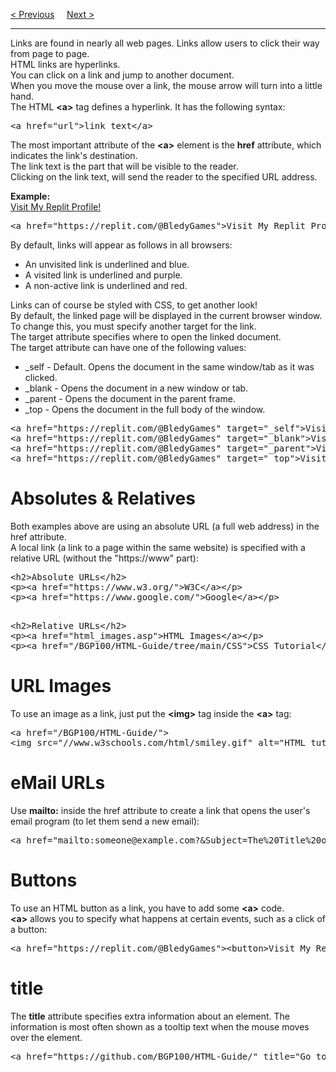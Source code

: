 <a href="/HTML/CSS.md">&lt; Previous</a>
&nbsp;&nbsp;&nbsp;
<a href="/HTML/Links/Colors.md">Next &gt;</a>
<hr>
Links are found in nearly all web pages. Links allow users to click their way from page to page.
<br>
HTML links are hyperlinks.
<br>
You can click on a link and jump to another document.
<br>
When you move the mouse over a link, the mouse arrow will turn into a little hand.
<br>
The HTML <b>&lt;a&gt;</b> tag defines a hyperlink. It has the following syntax:
<pre>&lt;a href="url"&gt;link text&lt;/a&gt;</pre>
The most important attribute of the <b>&lt;a&gt;</b> element is the <b>href</b> attribute, which indicates the link's destination.
<br>
The link text is the part that will be visible to the reader.
<br>
Clicking on the link text, will send the reader to the specified URL address.
<p></p>
<b>Example:</b>
<br>
<a href="https://replit.com/@BledyGames">Visit My Replit Profile!</a>
<pre>&lt;a href="https://replit.com/@BledyGames"&gt;Visit My Replit Profile!&lt;/a&gt;</pre>
By default, links will appear as follows in all browsers:
<ul>
  <li>An unvisited link is underlined and blue.</li>
  <li>A visited link is underlined and purple.</li>
  <li>A non-active link is underlined and red.</li>
</ul>
Links can of course be styled with CSS, to get another look!
<br>
By default, the linked page will be displayed in the current browser window. To change this, you must specify another target for the link.
<br>
The target attribute specifies where to open the linked document.
<br>
The target attribute can have one of the following values:
<ul>
  <li>&lowbar;self - Default. Opens the document in the same window/tab as it was clicked.</li>
  <li>&lowbar;blank - Opens the document in a new window or tab.</li>
  <li>&lowbar;parent - Opens the document in the parent frame.</li>
  <li>&lowbar;top - Opens the document in the full body of the window.</li>
</ul>
<pre>
&lt;a href="https://replit.com/@BledyGames" target="_self"&gt;Visit My Replit Profile!&lt;/a&gt;
&lt;a href="https://replit.com/@BledyGames" target="_blank"&gt;Visit My Replit Profile!&lt;/a&gt;
&lt;a href="https://replit.com/@BledyGames" target="_parent"&gt;Visit My Replit Profile!&lt;/a&gt;
&lt;a href="https://replit.com/@BledyGames" target="_top"&gt;Visit My Replit Profile!&lt;/a&gt;
</pre>
<h1>Absolutes & Relatives</h1>
Both examples above are using an absolute URL (a full web address) in the href attribute.
<br>
A local link (a link to a page within the same website) is specified with a relative URL (without the "https://www" part):
<pre>
&lt;h2&gt;Absolute URLs&lt;/h2&gt;
&lt;p&gt;&lt;a href="https://www.w3.org/">W3C&lt;/a&gt;&lt;/p&gt;
&lt;p&gt;&lt;a href="https://www.google.com/"&gt;Google&lt;/a&gt;&lt;/p&gt;
<p></p>
&lt;h2>Relative URLs&lt;/h2>
&lt;p&gt;&lt;a href="html_images.asp"&gt;HTML Images&lt;/a&gt;&lt;/p&gt;
&lt;p&gt;&lt;a href="/BGP100/HTML-Guide/tree/main/CSS"&gt;CSS Tutorial&lt;/a&gt;&lt;/p&gt;
</pre>
<h1>URL Images</h1>
To use an image as a link, just put the <b>&lt;img&gt;</b> tag inside the <b>&lt;a&gt;</b> tag:
<pre>
&lt;a href="/BGP100/HTML-Guide/"&gt;
&lt;img src="//www.w3schools.com/html/smiley.gif" alt="HTML tutorial" style="width:42px;height:42px;"&gt;&lt;/a&gt;
</pre>
<h1>eMail URLs</h1>
Use <b>mailto:</b> inside the href attribute to create a link that opens the user's email program (to let them send a new email):
<pre>&lt;a href="mailto:someone@example.com?&Subject=The%20Title%20of%20the%20eMail&Body=The%20Body%20of%20the%20eMail"&gt;Send email!&lt;/a&gt;</pre>
<h1>Buttons</h1>
To use an HTML button as a link, you have to add some <b>&lt;a&gt;</b> code.
<br>
<b>&lt;a&gt;</b> allows you to specify what happens at certain events, such as a click of a button:
<pre>
&lt;a href="https://replit.com/@BledyGames"&gt;&lt;button&gt;Visit My Replit Profile!&lt;/button&gt;&lt;/a&gt;
</pre>
<h1>title</h1>
The <b>title</b> attribute specifies extra information about an element. The information is most often shown as a tooltip text when the mouse moves over the element.
<pre>&lt;a href="https://github.com/BGP100/HTML-Guide/" title="Go to HTML Guide page"&gt;Visit my HTML Tutorial&lt;/a&gt;</pre>
